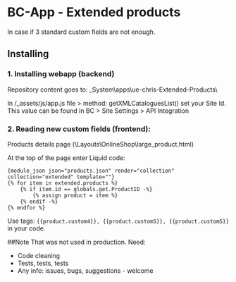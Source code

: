 # BC-App - Extended products

In case if 3 standard custom fields are not enough.

## Installing

### 1. Installing webapp (backend)
Repository content goes to: \_System\apps\ue-chris-Extended-Products\

In /_assets/js/app.js file > method: getXMLCataloguesList() set your Site Id. This value can be found in BC > Site Settings > API Integration

### 2. Reading new custom fields (frontend):
Products details page (\Layouts\OnlineShop\large_product.html)

At the top of the page enter Liquid code:
```
{module_json json="products.json" render="collection" collection="extended" template=""}
{% for item in extended.products %}
	{% if item.id == globals.get.ProductID -%}
		{% assign product = item %}
	{% endif -%}
{% endfor %}
```

Use tags: `{{product.custom4}}, {{product.custom5}}, {{product.custom5}}` in your code.

##Note
That was not used in production. Need:
- Code cleaning
- Tests, tests, tests
- Any info: issues, bugs, suggestions - welcome
